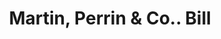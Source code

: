 ---
doi: 10.7916/D8HH7X31
date_other: '1880'
date_other_textual: 1880-1889
form: printed ephemera
genre:
- Invoices
name:
- Martin, Perrin & Co.
object_in_context_url: https://biggert.cul.columbia.edu/items/view/ave_biggert_00692
subject_hierarchical_geographic:
- Kansas City, Missouri, United States
subject_name:
- Martin, Perrin & Co.
title: Martin, Perrin & Co.. Bill
sort_title: Martin, Perrin & Co.. Bill
call_number: ave_biggert_00692
coordinates:
- 39.099722222222226,-94.57833333333333
pid: ave_biggert_00692
identifiers: ave_biggert_00692
thumbnail: https://derivativo-3.library.columbia.edu/iiif/2/ldpd:345631/full/!256,256/0/native.jpg
permalink: "/items/ave_biggert_00692/"
layout: iiif-image-page
---